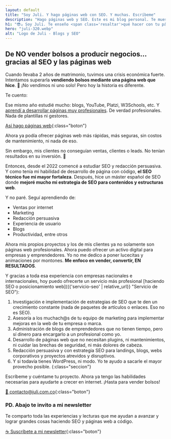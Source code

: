 ```yaml
---
layout: default
title: "Soy Juli. Y hago páginas web con SEO. Y muchas. Escríbeme"
description: "Hago páginas web y SEO. Este es mi blog personal. Te muestro cómo me gusta trabajar y la manera de aplicar estrategias con mis clientes. ¿Trabajamos?"
h1: "😎☕ Soy Juli. Te enseño <span class='resaltar'>qué hacer con tu página web</span> para vender más"
hero: "juli-320.webp"
alt: "Logo de Juli - Blogs y SEO"
---
```


## De NO vender bolsos a producir negocios... gracias al SEO y las páginas web

Cuando llevaba 2 años de matrimonio, tuvimos una crisis económica fuerte. Intentamos superarla **vendiendo bolsos mediante una página web que hice**. 🤣 ¡No vendimos ni uno solo! Pero hoy la historia es diferente.

Te cuento:

Ese mismo año estudié mucho: blogs, YouTube, Platzi, W3Schools, etc. Y [aprendí a desarrollar páginas muy profesionales]({{'desarrollo-paginas-web'|relative_url}} "Páginas web"). De verdad profesionales. Nada de plantillas ni gestores.

[Así hago páginas web]({{'desarrollo-paginas-web'|relative_url}} "Páginas web"){:class="boton"}

Ahora ya podía ofrecer páginas web más rápidas, más seguras, sin costos de mantenimiento, ni nada de eso.

Sin embargo, mis clientes no conseguían ventas, clientes o leads. No tenían resultados en su inversión. 🤔

Entonces, desde el 2022 comencé a estudiar SEO y redacción persuasiva. Y como tenía mi habilidad de desarrollo de página con código, **el SEO técnico fue mi mayor fortaleza**. Después, hice un máster español de SEO donde **mejoré mucho mi estrategia de SEO para contenidos y estructuras web**.

Y no paré. Seguí aprendiendo de:

- Ventas por internet
- Marketing
- Redacción persuasiva
- Experiencia de usuario
- Blogs
- Productividad, entre otros

Ahora mis propios proyectos y los de mis clientes ya no solamente son páginas web profesionales. Ahora puedo ofrecer un activo digital para empresas y emprendedores. Yo no me dedico a poner lucecitas y animaciones por montones. **Me enfoco en vender, convertir, EN RESULTADOS**.

Y gracias a toda esa experiencia con empresas nacionales e internacionales, hoy puedo ofrecerte un servicio más profesional [haciendo SEO o posicionamiento web]({{'servicio-seo' | relative_url}} "Servicio de SEO"):

1. Investigación e implementación de estrategias de SEO que te den un crecimiento constante (nada de paquetes de artículos o enlaces. Eso no es SEO).
2. Asesoría a los muchach@s de tu equipo de marketing para implementar mejoras en la web de tu empresa o marca.
3. Administración de blogs de emprendedores que no tienen tiempo, pero sí dinero para encargarlo a un profesional como yo.
4. Desarrollo de páginas web que no necesitan plugins, ni mantenimientos, ni cuidar las brechas de seguridad, ni más dolores de cabeza.
5. Redacción persuasiva y con estrategia SEO para landings, blogs, webs corporativos y proyectos atrevidos y disruptivos.
6. Y si todavía tienes WordPress, ni modo. Yo te ayudo a sacarle el mayor provecho posible.
{:class="seccion"}

Escríbeme y cuéntame tu proyecto. Ahora ya tengo las habilidades necesarias para ayudarte a crecer en internet. ¡Hasta para vender bolsos!

[📧 contacto@juli.com.co]({{site.email}} "Escribe por email"){:class="boton"}

### PD. Abajo te invito a mi newsletter

Te comparto toda las experiencias y lecturas que me ayudan a avanzar y lograr grandes cosas haciendo SEO y páginas web a código.

[☕ Suscríbete a mi newsletter](#cta){:class="boton"}
